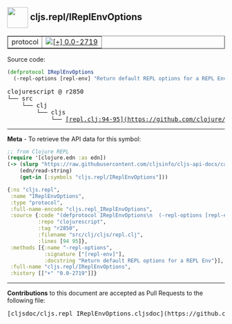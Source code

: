 ## <img width="48px" valign="middle" src="http://i.imgur.com/Hi20huC.png"> cljs.repl/IReplEnvOptions

 <table border="1">
<tr>

<td>protocol</td>
<td><a href="https://github.com/cljsinfo/cljs-api-docs/tree/0.0-2719"><img valign="middle" alt="[+] 0.0-2719" src="https://img.shields.io/badge/+-0.0--2719-lightgrey.svg"></a> </td>
</tr>
</table>






Source code:

```clj
(defprotocol IReplEnvOptions
  (-repl-options [repl-env] "Return default REPL options for a REPL Env"))
```

 <pre>
clojurescript @ r2850
└── src
    └── clj
        └── cljs
            └── <ins>[repl.clj:94-95](https://github.com/clojure/clojurescript/blob/r2850/src/clj/cljs/repl.clj#L94-L95)</ins>
</pre>


---

__Meta__ - To retrieve the API data for this symbol:

```clj
;; from Clojure REPL
(require '[clojure.edn :as edn])
(-> (slurp "https://raw.githubusercontent.com/cljsinfo/cljs-api-docs/catalog/cljs-api.edn")
    (edn/read-string)
    (get-in [:symbols "cljs.repl/IReplEnvOptions"]))
```

```clj
{:ns "cljs.repl",
 :name "IReplEnvOptions",
 :type "protocol",
 :full-name-encode "cljs.repl_IReplEnvOptions",
 :source {:code "(defprotocol IReplEnvOptions\n  (-repl-options [repl-env] \"Return default REPL options for a REPL Env\"))",
          :repo "clojurescript",
          :tag "r2850",
          :filename "src/clj/cljs/repl.clj",
          :lines [94 95]},
 :methods [{:name "-repl-options",
            :signature ["[repl-env]"],
            :docstring "Return default REPL options for a REPL Env"}],
 :full-name "cljs.repl/IReplEnvOptions",
 :history [["+" "0.0-2719"]]}

```

---

__Contributions__ to this document are accepted as Pull Requests to the following file:

 <pre>
[cljsdoc/cljs.repl_IReplEnvOptions.cljsdoc](https://github.com/cljsinfo/cljs-api-docs/blob/master/cljsdoc/cljs.repl_IReplEnvOptions.cljsdoc)
</pre>

